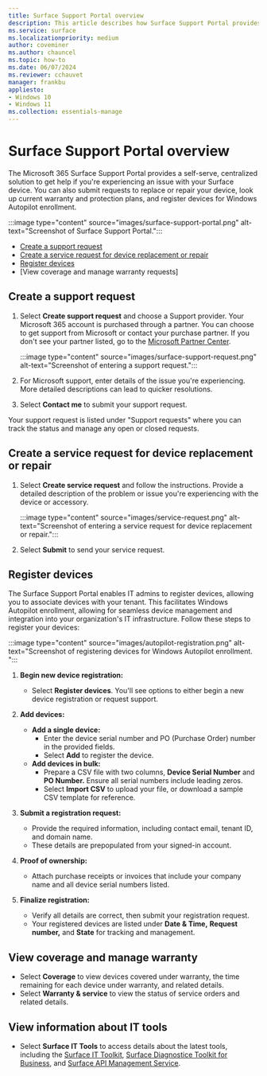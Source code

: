 ```yaml
---
title: Surface Support Portal overview
description: This article describes how Surface Support Portal provides a centralized solution for Microsoft 365 Business customers to get help with a Surface device issue including requests to replace or repair your device, look up current warranty and protection plans, and register devices for Windows Autopilot enrollment.
ms.service: surface
ms.localizationpriority: medium
author: coveminer
ms.author: chauncel
ms.topic: how-to
ms.date: 06/07/2024
ms.reviewer: cchauvet
manager: frankbu
appliesto:
- Windows 10
- Windows 11
ms.collection: essentials-manage
---
```


# Surface Support Portal overview

The Microsoft 365 Surface Support Portal provides a self-serve, centralized solution to get help if you're experiencing an issue with your Surface device. You can also submit requests to replace or repair your device, look up current warranty and protection plans, and register devices for Windows Autopilot enrollment. 

:::image type="content" source="images/surface-support-portal.png" alt-text="Screenshot of Surface Support Portal.":::

- [Create a support request](#create-a-support-request)
- [Create a service request for device replacement or repair](#create-a-service-request-for-device-replacement-or-repair)
- [Register devices](#register-devices)
- [View coverage and manage warranty requests]

## Create a support request

1. Select **Create support request** and choose a Support provider. Your Microsoft 365 account is purchased through a partner. You can choose to get support from Microsoft or contact your purchase partner. If you don't see your partner listed, go to the [Microsoft Partner Center](https://partner.microsoft.com/dashboard/v2/home). 

    :::image type="content" source="images/surface-support-request.png" alt-text="Screenshot of entering a support request.":::

2. For Microsoft support, enter details of the issue you're experiencing. More detailed descriptions can lead to quicker resolutions.
3. Select **Contact me**  to submit your support request.

Your support request is listed under "Support requests" where you can track the status and manage any open or closed requests.

## Create a service request for device replacement or repair

1. Select **Create service request** and follow the instructions. Provide a detailed description of the problem or issue you're experiencing with the device or accessory.

    :::image type="content" source="images/service-request.png" alt-text="Screenshot of entering a service request for device replacement or repair.":::

2. Select **Submit** to send your service request.

## Register devices 

The Surface Support Portal enables IT admins to register devices, allowing you to associate devices with your tenant. This facilitates  Windows Autopilot enrollment, allowing for seamless device management and integration into your organization's IT infrastructure. Follow these steps to register your devices:

:::image type="content" source="images/autopilot-registration.png" alt-text="Screenshot of registering devices for Windows Autopilot enrollment. ":::

1. **Begin new device registration:**
   - Select **Register devices**. You'll see options to either begin a new device registration or request support.

2. **Add devices:**
   - **Add a single device:**
     - Enter the device serial number and PO (Purchase Order) number in the provided fields.
     - Select **Add** to register the device.
   - **Add devices in bulk:**
     - Prepare a CSV file with two columns, **Device Serial Number** and **PO Number.** Ensure all serial numbers include leading zeros.
     - Select **Import CSV** to upload your file, or download a sample CSV template for reference.

3. **Submit a registration request:**
   - Provide the required information, including contact email, tenant ID, and domain name.
   - These details are prepopulated from your signed-in account.

4. **Proof of ownership:**
   - Attach purchase receipts or invoices that include your company name and all device serial numbers listed.

5. **Finalize registration:**
   - Verify all details are correct, then submit your registration request.
   - Your registered devices are listed under **Date & Time,** **Request number,** and **State** for tracking and management.

## View coverage and manage warranty

- Select **Coverage** to view devices covered under warranty, the time remaining for each device under warranty, and related details.
- Select **Warranty & service** to view the status of service orders and related details. 

## View information about IT tools

- Select **Surface IT Tools** to access details about the latest tools, including the [Surface IT Toolkit](surface-it-toolkit.md), [Surface Diagnostice Toolkit for Business](surface-diagnostic-toolkit-business.md), and [Surface API Management Service](https://github.com/microsoft/SurfaceApiManagementService). 
